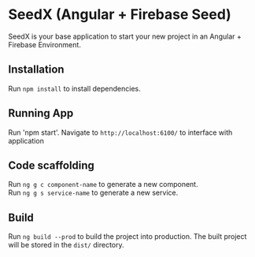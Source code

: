 # SeedX (Angular + Firebase Seed)

SeedX is your base application to start your new project in an Angular + Firebase Environment.

## Installation

Run `npm install` to install dependencies.

## Running App
Run 'npm start'. Navigate to `http://localhost:6100/` to interface with application

## Code scaffolding

Run `ng g c component-name` to generate a new component. <br>
Run `ng g s service-name` to generate a new service. 

## Build

Run `ng build --prod` to build the project into production. The built project will be stored in the `dist/` directory. 

